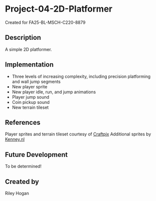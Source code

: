# Project-04-2D-Platformer
Created for FA25-BL-MSCH-C220-8879

## Description
A simple 2D platformer.

## Implementation
- Three levels of increasing complexity, including precision platforming and wall jump segments
- New player sprite
- New player idle, run, and jump animations
- Player jump sound
- Coin pickup sound
- New terrain tileset

## References
Player sprites and terrain tileset courtesy of [Craftpix](https://free-game-assets.itch.io/)
Additional sprites by [Kenney.nl](https://kenney.nl/assets/pixel-platformer)

## Future Development
To be determined!

## Created by
Riley Hogan
